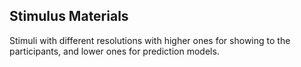 ## Stimulus Materials
Stimuli with different resolutions with higher ones for showing to the participants, and lower ones for prediction models.